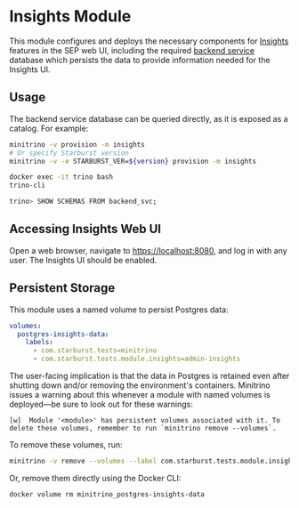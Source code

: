 # Insights Module  

This module configures and deploys the necessary components for
[Insights](https://docs.starburst.io/latest/insights/configuration.html)
features in the SEP web UI, including the required [backend
service](https://docs.starburst.io/latest/admin/backend-service.html) database
which persists the data to provide information needed for the Insights UI.

## Usage

The backend service database can be queried directly, as it is exposed as a
catalog. For example:

```sh
minitrino -v provision -m insights
# Or specify Starburst version
minitrino -v -e STARBURST_VER=${version} provision -m insights

docker exec -it trino bash 
trino-cli

trino> SHOW SCHEMAS FROM backend_svc;
```

## Accessing Insights Web UI

Open a web browser, navigate to
[https://localhost:8080](https://localhost:8080), and log in with any user. The
Insights UI should be enabled.

## Persistent Storage

This module uses a named volume to persist Postgres data:

```yaml
volumes:
  postgres-insights-data:
    labels:
      - com.starburst.tests=minitrino
      - com.starburst.tests.module.insights=admin-insights
```

The user-facing implication is that the data in Postgres is retained even after
shutting down and/or removing the environment's containers. Minitrino issues a
warning about this whenever a module with named volumes is deployed––be sure to
look out for these warnings:

```log
[w]  Module '<module>' has persistent volumes associated with it. To delete these volumes, remember to run `minitrino remove --volumes`.
```

To remove these volumes, run:

```sh
minitrino -v remove --volumes --label com.starburst.tests.module.insights=admin-insights
```

Or, remove them directly using the Docker CLI:

```sh
docker volume rm minitrino_postgres-insights-data
```
